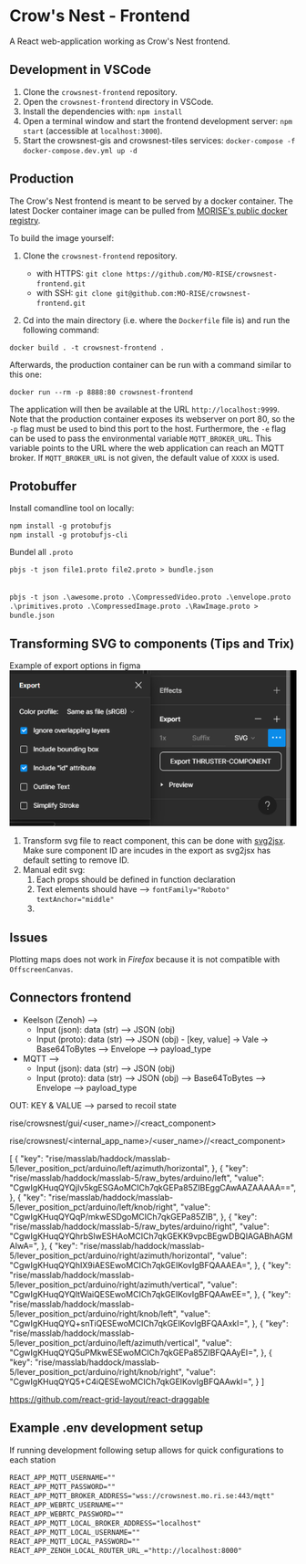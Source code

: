 # Crow's Nest - Frontend

A React web-application working as Crow's Nest frontend.

## Development in VSCode

1. Clone the `crowsnest-frontend` repository.
2. Open the `crowsnest-frontend` directory in VSCode.
3. Install the dependencies with:
   `npm install`
4. Open a terminal window and start the frontend development server:
   `npm start` (accessible at `localhost:3000`).
5. Start the crowsnest-gis and crowsnest-tiles services:
   `docker-compose -f docker-compose.dev.yml up -d`

## Production

The Crow's Nest frontend is meant to be served by a docker container. The latest Docker container image can be pulled from [MORISE's public docker registry](https://github.com/orgs/MO-RISE/packages).

To build the image yourself:

1. Clone the `crowsnest-frontend` repository.

   - with HTTPS:
     `git clone https://github.com/MO-RISE/crowsnest-frontend.git`
   - with SSH:
     `git clone git@github.com:MO-RISE/crowsnest-frontend.git`

2. Cd into the main directory (i.e. where the `Dockerfile` file is) and run the following command:

```
docker build . -t crowsnest-frontend .
```

Afterwards, the production container can be run with a command similar to this one:

```
docker run --rm -p 8888:80 crowsnest-frontend
```

The application will then be available at the URL `http://localhost:9999`. Note that the production container exposes its webserver on port 80, so the `-p` flag must be used to bind this port to the host. Furthermore, the `-e` flag can be used to pass the environmental variable `MQTT_BROKER_URL`. This variable points to the URL where the web application can reach an MQTT broker. If `MQTT_BROKER_URL` is not given, the default value of `XXXX` is used.

## Protobuffer

Install comandline tool on locally:

```
npm install -g protobufjs
npm install -g protobufjs-cli
```

Bundel all `.proto`

```
pbjs -t json file1.proto file2.proto > bundle.json


pbjs -t json .\awesome.proto .\CompressedVideo.proto .\envelope.proto .\primitives.proto .\CompressedImage.proto .\RawImage.proto > bundle.json
```

## Transforming SVG to components (Tips and Trix)

Example of export options in figma
![Image of export setting](./src/resources/doc_pics/figma-svg-export.png)

1. Transform svg file to react component, this can be done with [svg2jsx](https://svg2jsx.com). Make sure component ID are incudes in the export as svg2jsx has default setting to remove ID.
2. Manual edit svg:
   1. Each props should be defined in function declaration
   2. Text elements should have --> `fontFamily="Roboto"  textAnchor="middle"`
   3.

## Issues

Plotting maps does not work in _Firefox_ because it is not compatible with `OffscreenCanvas`.

## Connectors frontend

- Keelson (Zenoh) -->
  - Input (json): data (str) --> JSON (obj)
  - Input (proto): data (str) --> JSON (obj) - [key, value] -> Vale -> Base64ToBytes --> Envelope --> payload_type
- MQTT -->
  - Input (json): data (str) --> JSON (obj)
  - Input (proto): data (str) --> JSON (obj) --> Base64ToBytes --> Envelope --> payload_type

OUT: KEY & VALUE --> parsed to recoil state

rise/crowsnest/gui/<user_name>/<tag>/<react_component>

rise/crowsnest/<internal_app_name>/<user_name>/<tag>/<react_component>

[
{
"key": "rise/masslab/haddock/masslab-5/lever_position_pct/arduino/left/azimuth/horizontal",
},
{
"key": "rise/masslab/haddock/masslab-5/raw_bytes/arduino/left",
"value": "CgwIgKHuqQYQjIv5kgESGAoMCICh7qkGEPa85ZIBEggCAwAAZAAAAA==",
},
{
"key": "rise/masslab/haddock/masslab-5/lever_position_pct/arduino/left/knob/right",
"value": "CgwIgKHuqQYQqP/mkwESDgoMCICh7qkGEPa85ZIB",
},
{
"key": "rise/masslab/haddock/masslab-5/raw_bytes/arduino/right",
"value": "CgwIgKHuqQYQhrbSlwESHAoMCICh7qkGEKK9vpcBEgwDBQIAGABhAGMAIwA=",
},
{
"key": "rise/masslab/haddock/masslab-5/lever_position_pct/arduino/right/azimuth/horizontal",
"value": "CgwIgKHuqQYQhIX9iAESEwoMCICh7qkGEIKovIgBFQAAAEA=",
},
{
"key": "rise/masslab/haddock/masslab-5/lever_position_pct/arduino/right/azimuth/vertical",
"value": "CgwIgKHuqQYQltWaiQESEwoMCICh7qkGEIKovIgBFQAAwEE=",
},
{
"key": "rise/masslab/haddock/masslab-5/lever_position_pct/arduino/right/knob/left",
"value": "CgwIgKHuqQYQ+snTiQESEwoMCICh7qkGEIKovIgBFQAAxkI=",
},
{
"key": "rise/masslab/haddock/masslab-5/lever_position_pct/arduino/left/azimuth/vertical",
"value": "CgwIgKHuqQYQ5uPMkwESEwoMCICh7qkGEPa85ZIBFQAAyEI=",
},
{
"key": "rise/masslab/haddock/masslab-5/lever_position_pct/arduino/right/knob/right",
"value": "CgwIgKHuqQYQ5+C4iQESEwoMCICh7qkGEIKovIgBFQAAwkI=",
}
]

https://github.com/react-grid-layout/react-draggable

## Example .env development setup

If running development following setup allows for quick configurations to each station

```
REACT_APP_MQTT_USERNAME=""
REACT_APP_MQTT_PASSWORD=""
REACT_APP_MQTT_BROKER_ADDRESS="wss://crowsnest.mo.ri.se:443/mqtt"
REACT_APP_WEBRTC_USERNAME=""
REACT_APP_WEBRTC_PASSWORD=""
REACT_APP_MQTT_LOCAL_BROKER_ADDRESS="localhost"
REACT_APP_MQTT_LOCAL_USERNAME=""
REACT_APP_MQTT_LOCAL_PASSWORD=""
REACT_APP_ZENOH_LOCAL_ROUTER_URL_="http://localhost:8000"
```
